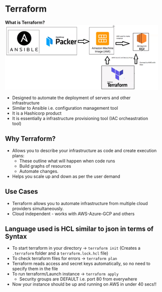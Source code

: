 # Terraform
**What is Terraform?**
![](img/Terraform.PNG)
- Designed to automate the deployment of servers and other infrastructure
- Similar to Ansible i.e. configuration management tool
- It is a Hashicorp product
- It is essentially a infrastructure provisioning tool (IAC orcheastration tool)

## Why Terraform?
- Allows you to describe your infrastructure as code and create execution plans:
  - These outline what will happen when code runs
  - Build graphs of resources
  - Automate changes.
- Helps you scale up and down as per the user demand 

## Use Cases
- Terraform allows you to automate infrastructure from multiple cloud providers simultaneously.
- Cloud independent - works with AWS-Azure-GCP and others

## Language used is HCL similar to json in terms of Syntax
- To start terraform in your directory -> `terraform init` (Creates a `.terraform` folder and a `terraform.lock.hcl` file)
- To check terraform files for errors -> `terraform plan` 
- Terraform reads access and secret keys automatically, so no need to specify them in the file 
- To run terraform/Launch instance -> `terraform apply` 
  - Security groups are DEFAULT i.e. port 80 from everywhere
- Now your instance should be up and running on AWS in under 40 secs!!
